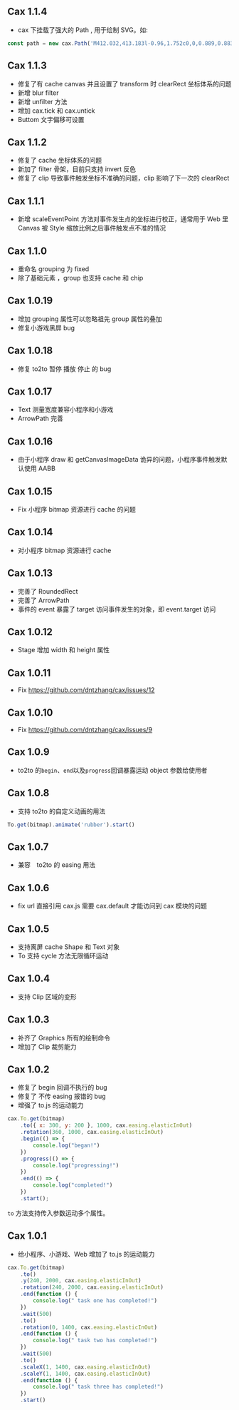 ## Cax 1.1.4

* cax 下挂载了强大的 Path , 用于绘制 SVG。如:

```js
const path = new cax.Path('M412.032,413.183l-0.96,1.752c0,0,0.889,0.883,3.98,1.086s5.995-0.493,5.995-0.493L410.032,420.183z')
```

## Cax 1.1.3

* 修复了有 cache canvas 并且设置了 transform 时 clearRect 坐标体系的问题
* 新增 blur filter 
* 新增 unfilter 方法
* 增加 cax.tick 和 cax.untick 
* Buttom 文字偏移可设置

## Cax 1.1.2

* 修复了 cache 坐标体系的问题
* 新加了 filter 骨架，目前只支持 invert 反色
* 修复了 clip 导致事件触发坐标不准确的问题，clip 影响了下一次的 clearRect 

## Cax 1.1.1

* 新增 scaleEventPoint 方法对事件发生点的坐标进行校正，通常用于 Web 里 Canvas 被 Style 缩放比例之后事件触发点不准的情况

## Cax 1.1.0

* 重命名 grouping 为 fixed 
* 除了基础元素 ，group 也支持 cache 和 chip

## Cax 1.0.19

* 增加 grouping 属性可以忽略祖先 group 属性的叠加
* 修复小游戏黑屏 bug

## Cax 1.0.18

* 修复 to2to 暂停 播放 停止 的 bug

## Cax 1.0.17

* Text 测量宽度兼容小程序和小游戏
* ArrowPath 完善

## Cax 1.0.16

* 由于小程序 draw 和 getCanvasImageData 诡异的问题，小程序事件触发默认使用 AABB 

## Cax 1.0.15

* Fix 小程序 bitmap 资源进行 cache 的问题

## Cax 1.0.14

* 对小程序 bitmap 资源进行 cache

## Cax 1.0.13

* 完善了 RoundedRect
* 完善了 ArrowPath
* 事件的 event 暴露了 target 访问事件发生的对象，即 event.target 访问

## Cax 1.0.12

* Stage 增加 width 和 height 属性

## Cax 1.0.11

* Fix https://github.com/dntzhang/cax/issues/12

## Cax 1.0.10

* Fix https://github.com/dntzhang/cax/issues/9

## Cax 1.0.9

* to2to 的`begin`、`end`以及`progress`回调暴露运动 object 参数给使用者

## Cax 1.0.8

* 支持 to2to 的自定义动画的用法

```js
To.get(bitmap).animate('rubber').start()
```

## Cax 1.0.7

* 兼容　to2to 的 easing 用法

## Cax 1.0.6

* fix url 直接引用 cax.js 需要 cax.default 才能访问到 cax 模块的问题

## Cax 1.0.5

* 支持离屏 cache Shape 和 Text 对象 
* To 支持 cycle 方法无限循环运动

## Cax 1.0.4

* 支持 Clip 区域的变形 

## Cax 1.0.3

* 补齐了 Graphics 所有的绘制命令
* 增加了 Clip 裁剪能力

## Cax 1.0.2

* 修复了 begin 回调不执行的 bug
* 修复了 不传 easing 报错的 bug
* 增强了 to.js 的运动能力

```js
cax.To.get(bitmap)
    .to({ x: 300, y: 200 }, 1000, cax.easing.elasticInOut)
    .rotation(360, 1000, cax.easing.elasticInOut)
    .begin(() => {
        console.log("began!")
    })
    .progress(() => {
        console.log("progressing!")
    })
    .end(() => {
        console.log("completed!")
    })
    .start();
```

`to` 方法支持传入参数运动多个属性。

## Cax 1.0.1

* 给小程序、小游戏、Web 增加了 to.js 的运动能力

```js
cax.To.get(bitmap)
    .to()
    .y(240, 2000, cax.easing.elasticInOut)
    .rotation(240, 2000, cax.easing.elasticInOut)
    .end(function () {
        console.log(" task one has completed!")
    })
    .wait(500)
    .to()
    .rotation(0, 1400, cax.easing.elasticInOut)
    .end(function () {
        console.log(" task two has completed!")
    })
    .wait(500)
    .to()
    .scaleX(1, 1400, cax.easing.elasticInOut)
    .scaleY(1, 1400, cax.easing.elasticInOut)
    .end(function () {
        console.log(" task three has completed!")
    })
    .start()
```